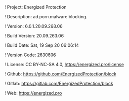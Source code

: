 ! Project: Energized Protection

! Description: ad.porn.malware blocking.

! Version: 6.0.1.20.09.263.06

! Build Version: 20.09.263.06

! Build Date: Sat, 19 Sep 20 06:06:14

! Version Code: 2630606

! License: CC BY-NC-SA 4.0, https://energized.pro/license

! Github: https://github.com/EnergizedProtection/block

! Gitlab: https://gitlab.com/EnergizedProtection/block


! Web: https://energized.pro
